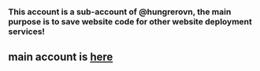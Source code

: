 ### This account is a sub-account of @hungrerovn, the main purpose is to save website code for other website deployment services! 
## main account is [here](https://gìhub.com/hungrerovn)
